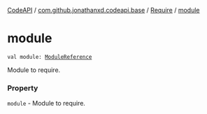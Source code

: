 [CodeAPI](../../index.md) / [com.github.jonathanxd.codeapi.base](../index.md) / [Require](index.md) / [module](.)

# module

`val module: `[`ModuleReference`](../-module-reference/index.md)

Module to require.

### Property

`module` - Module to require.